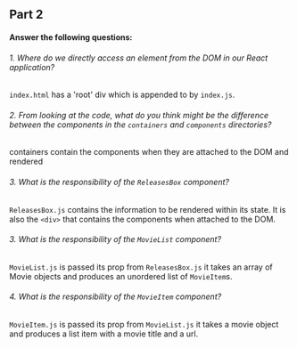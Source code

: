 ## Part 2
#### Answer the following questions:
######  1. Where do we directly access an element from the DOM in our React application?
`index.html` has a 'root' div which is appended to by `index.js`.
######  2. From looking at the code, what do you think might be the difference between the components in the `containers` and `components` directories?
containers contain the components when they are attached to the DOM and rendered
######  3. What is the responsibility of the `ReleasesBox` component?
`ReleasesBox.js` contains the information to be rendered within its state. It is also the `<div>` that contains the components when attached to the DOM.
######  3. What is the responsibility of the `MovieList` component?
`MovieList.js` is passed its prop from `ReleasesBox.js` it takes an array of Movie objects and produces an unordered list of `MovieItem`s.
######  4. What is the responsibility of the `MovieItem` component?
`MovieItem.js` is passed its prop from `MovieList.js` it takes a movie object and produces a list item with a movie title and a url.
